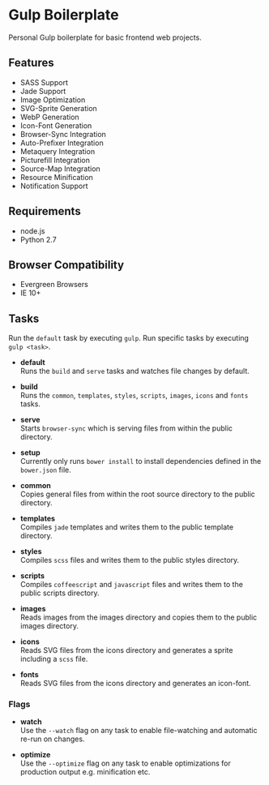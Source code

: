 # Gulp Boilerplate

Personal Gulp boilerplate for basic frontend web projects.

## Features
* SASS Support
* Jade Support
* Image Optimization
* SVG-Sprite Generation
* WebP Generation
* Icon-Font Generation
* Browser-Sync Integration
* Auto-Prefixer Integration
* Metaquery Integration
* Picturefill Integration
* Source-Map Integration
* Resource Minification
* Notification Support

## Requirements
* node.js
* Python 2.7

## Browser Compatibility
* Evergreen Browsers
* IE 10+

## Tasks

Run the `default` task by executing `gulp`. Run specific tasks by executing `gulp <task>`.

- **default**  
  Runs the `build` and `serve` tasks and watches file changes by default.

- **build**  
  Runs the `common`, `templates`, `styles`, `scripts`, `images`, `icons` and `fonts` tasks.

- **serve**  
  Starts `browser-sync` which is serving files from within the public directory.

- **setup**  
  Currently only runs `bower install` to install dependencies defined in the `bower.json` file.
  
- **common**  
  Copies general files from within the root source directory to the public directory.

- **templates**  
  Compiles `jade` templates and writes them to the public template directory.

- **styles**  
  Compiles `scss` files and writes them to the public styles directory.

- **scripts**  
  Compiles `coffeescript` and `javascript` files and writes them to the public scripts directory.

- **images**  
  Reads images from the images directory and copies them to the public images directory.

- **icons**  
  Reads SVG files from the icons directory and generates a sprite including a `scss` file.

- **fonts**  
  Reads SVG files from the icons directory and generates an icon-font.

### Flags

- **watch**  
  Use the `--watch` flag on any task to enable file-watching and automatic re-run on changes.

- **optimize**  
  Use the `--optimize` flag on any task to enable optimizations for production output e.g. minification etc.
